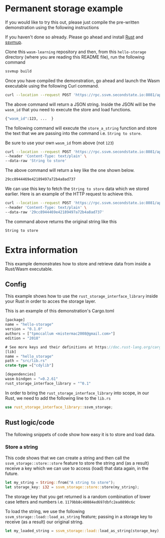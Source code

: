 # Permanent storage example

If you would like to try this out, please just compile the pre-written demonstration using the following instructions

If you haven't done so already. Please go ahead and install [Rust](https://www.rust-lang.org/tools/install) and [ssvmup](https://www.secondstate.io/articles/ssvmup/).

Clone this `wasm-learning` repository and then, from this `hello-storage` directory (where you are reading this README file), run the following command

```bash
ssvmup build
```

Once you have compiled the demonstration, go ahead and launch the Wasm executable using the following Curl command.

```bash
curl --location --request POST 'https://rpc.ssvm.secondstate.io:8081/api/executables' --header 'Content-Type: application/octet-stream' --header 'SSVM-Description: storage' --data-binary '@pkg/hello_storage_bg.wasm'
```

The above command will return a JSON string. Inside the JSON will be the `wasm_id` that you need to execute the store and load functions.

```bash
{"wasm_id":123, ...  }
```

The following command will execute the `store_a_string` function and store the text that we are passing into the command i.e. `String to store`.

Be sure to use your own `wasm_id` from above (not `123`)

```bash
curl --location --request POST 'https://rpc.ssvm.secondstate.io:8081/api/run/123/store_a_string' \
--header 'Content-Type: text/plain' \
--data-raw 'String to store'
```

The above command will return a key like the one shown below.
```bash
29cc8944469e42189497a72b4a8ad737
```

We can use this key to fetch the `String to store` data which we stored earlier. Here is an example of the HTTP request to achieve this.

```bash
curl --location --request POST 'https://rpc.ssvm.secondstate.io:8081/api/run/123/load_a_string' \
--header 'Content-Type: text/plain' \
--data-raw '29cc8944469e42189497a72b4a8ad737'
```

The command above returns the original string like this

```
String to store
```

# Extra information
This example demonstrates how to store and retrieve data from inside a Rust/Wasm executable.

## Config
This example shows how to use the `rust_storage_interface_library` inside your Rust in order to acces the storage layer.

This is an example of this demonstration's Cargo.toml

```Rust
[package]
name = "hello-storage"
version = "0.1.0"
authors = ["tpmccallum <mistermac2008@gmail.com>"]
edition = "2018"

# See more keys and their definitions at https://doc.rust-lang.org/cargo/reference/manifest.html
[lib]
name = "hello_storage"
path = "src/lib.rs"
crate-type =["cdylib"]

[dependencies]
wasm-bindgen = "=0.2.61"
rust_storage_interface_library = "^0.1"
```
In order to bring the `rust_storage_interface_library` into scope, in our Rust, we need to add the following line to the `lib.rs`

```Rust
use rust_storage_interface_library::ssvm_storage;
```

## Rust logic/code
The following snippets of code show how easy it is to store and load data.

### Store a string
This code shows that we can create a string and then call the `ssvm_storage::store::store` feature to store the string and (as a result) receive a key which we can use to access (load) that data again, in the future.

```Rust
let my_string = String::from("A string to store");
let storage_key: i32 = ssvm_storage::store::store(my_string);
```

The storage key that you get returned is a random combination of lower case letters and numbers i.e. `1179bb8c40084ed697dbfc2ea0890c6c`

To load the string, we use the following `ssvm_storage::load::load_as_string` feature; passing in a storage key to receive (as a result) our original string.
```Rust
let my_loaded_string = ssvm_storage::load::load_as_string(storage_key);
```



